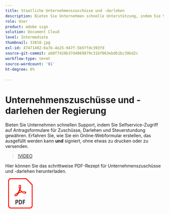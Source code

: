 ```yaml
---
title: Staatliche Unternehmenszuschüsse und -darlehen
description: Bieten Sie Unternehmen schnelle Unterstützung, indem Sie Selfservice-Zugriff auf Antragsformulare für Zuschüsse, Darlehen und Steuerstundung gewähren
role: User
product: adobe sign
solution: Document Cloud
level: Intermediate
thumbnail: 33810.jpg
exl-id: 47471402-6a7b-4e25-947f-5b5ffdc393fd
source-git-commit: ab0f7428b37d4069879c31bf063ebdb1bc39bd2c
workflow-type: tm+mt
source-wordcount: '81'
ht-degree: 0%

---
```


# Unternehmenszuschüsse und -darlehen der Regierung

Bieten Sie Unternehmen schnellen Support, indem Sie Selfservice-Zugriff auf Antragsformulare für Zuschüsse, Darlehen und Steuerstundung gewähren. Erfahren Sie, wie Sie ein Online-Webformular erstellen, das ausgefüllt werden kann **und** signiert, ohne etwas zu drucken oder zu versenden.

>[!VIDEO](https://video.tv.adobe.com/v/33810?hidetitle=true)

Hier können Sie das schrittweise PDF-Rezept für Unternehmenszuschüsse und -darlehen herunterladen.

[![PDF-Rezept herunterladen](../assets/acrobat_PDF_96.png)](../assets/UseCaseRecipe-EN-CreatingWebForms.pdf)
